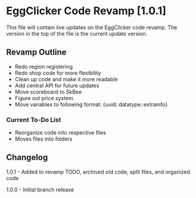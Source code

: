 # EggClicker Code Revamp [1.0.1]

This file will contain live updates on the EggClicker code revamp. The version in the top of the file is the current update version.

## Revamp Outline

- Redo region registering
- Redo shop code for more flexibility
- Clean up code and make it more readable
- Add central API for future updates
- Move scoreboard to SkBee
- Figure out price system
- Move variables to following format: {uuid::datatype::extrainfo}

### Current To-Do List

- Reorganize code into respective files
- Moves files into folders

## Changelog

1.0.1 - Added to revamp TODO, archived old code, split files, and organized code

1.0.0 - Initial branch release

